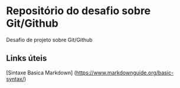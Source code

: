 # Repositório do desafio sobre Git/Github
Desafio de projeto sobre Git/Github


## Links úteis
[Sintaxe Basica Markdown] (https://www.markdownguide.org/basic-syntax/)
